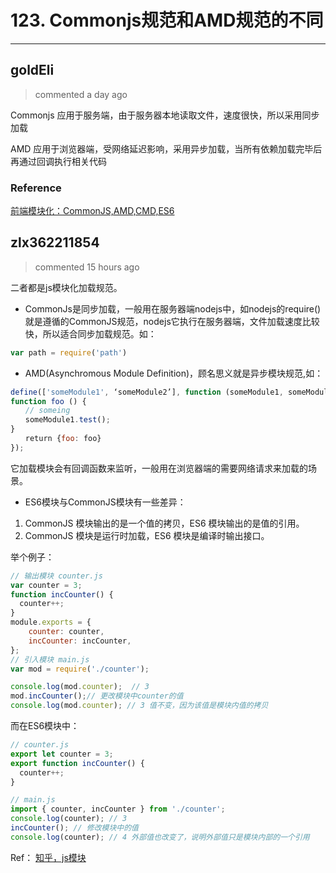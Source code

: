 
 # 123. Commonjs规范和AMD规范的不同 
  
 ***
## goldEli 
 > commented a day ago 

Commonjs 应用于服务端，由于服务器本地读取文件，速度很快，所以采用同步加载

AMD 应用于浏览器端，受网络延迟影响，采用异步加载，当所有依赖加载完毕后再通过回调执行相关代码

### Reference

[前端模块化：CommonJS,AMD,CMD,ES6](https://juejin.im/post/5aaa37c8f265da23945f365c)
## zlx362211854 
 > commented 15 hours ago 

二者都是js模块化加载规范。
* CommonJs是同步加载，一般用在服务器端nodejs中，如nodejs的require()就是遵循的CommonJS规范，nodejs它执行在服务器端，文件加载速度比较快，所以适合同步加载规范。如：

```js
var path = require('path')

```
* AMD(Asynchromous Module Definition)，顾名思义就是异步模块规范,如：

```js
define(['someModule1', ‘someModule2’], function (someModule1, someModule2) {
function foo () {
　　// someing
　　someModule1.test();
}
　　return {foo: foo}
});

```
它加载模块会有回调函数来监听，一般用在浏览器端的需要网络请求来加载的场景。
* ES6模块与CommonJS模块有一些差异：
1. CommonJS 模块输出的是一个值的拷贝，ES6 模块输出的是值的引用。
2. CommonJS 模块是运行时加载，ES6 模块是编译时输出接口。

举个例子：

```js
// 输出模块 counter.js
var counter = 3;
function incCounter() {
  counter++;
}
module.exports = {
    counter: counter,
    incCounter: incCounter,
};
// 引入模块 main.js
var mod = require('./counter');

console.log(mod.counter);  // 3
mod.incCounter();// 更改模块中counter的值
console.log(mod.counter); // 3 值不变，因为该值是模块内值的拷贝


```
而在ES6模块中：

```js
// counter.js
export let counter = 3;
export function incCounter() {
  counter++;
}

// main.js
import { counter, incCounter } from './counter';
console.log(counter); // 3
incCounter(); // 修改模块中的值
console.log(counter); // 4 外部值也改变了，说明外部值只是模块内部的一个引用

```
Ref：
[知乎，js模块](https://zhuanlan.zhihu.com/p/49522035)